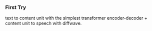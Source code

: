 ### First Try
text to content unit with the simplest transformer encoder-decoder + content unit to speech with diffwave.